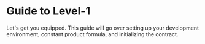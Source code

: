 # Guide to Level-1

Let's get you equipped. This guide will go over setting up your development environment, constant product formula, and initializing the contract.

